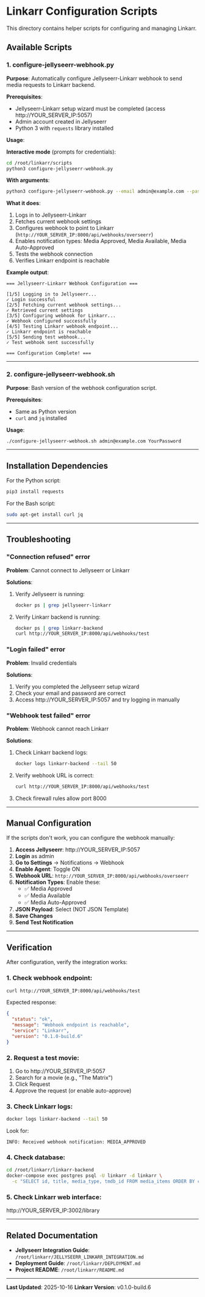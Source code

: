 # Linkarr Configuration Scripts

This directory contains helper scripts for configuring and managing Linkarr.

## Available Scripts

### 1. configure-jellyseerr-webhook.py

**Purpose**: Automatically configure Jellyseerr-Linkarr webhook to send media requests to Linkarr backend.

**Prerequisites**:
- Jellyseerr-Linkarr setup wizard must be completed (access http://YOUR_SERVER_IP:5057)
- Admin account created in Jellyseerr
- Python 3 with `requests` library installed

**Usage**:

**Interactive mode** (prompts for credentials):
```bash
cd /root/linkarr/scripts
python3 configure-jellyseerr-webhook.py
```

**With arguments**:
```bash
python3 configure-jellyseerr-webhook.py --email admin@example.com --password YourPassword
```

**What it does**:
1. Logs in to Jellyseerr-Linkarr
2. Fetches current webhook settings
3. Configures webhook to point to Linkarr (`http://YOUR_SERVER_IP:8000/api/webhooks/overseerr`)
4. Enables notification types: Media Approved, Media Available, Media Auto-Approved
5. Tests the webhook connection
6. Verifies Linkarr endpoint is reachable

**Example output**:
```
=== Jellyseerr-Linkarr Webhook Configuration ===

[1/5] Logging in to Jellyseerr...
✓ Login successful
[2/5] Fetching current webhook settings...
✓ Retrieved current settings
[3/5] Configuring webhook for Linkarr...
✓ Webhook configured successfully
[4/5] Testing Linkarr webhook endpoint...
✓ Linkarr endpoint is reachable
[5/5] Sending test webhook...
✓ Test webhook sent successfully

=== Configuration Complete! ===
```

---

### 2. configure-jellyseerr-webhook.sh

**Purpose**: Bash version of the webhook configuration script.

**Prerequisites**:
- Same as Python version
- `curl` and `jq` installed

**Usage**:
```bash
./configure-jellyseerr-webhook.sh admin@example.com YourPassword
```

---

## Installation Dependencies

For the Python script:
```bash
pip3 install requests
```

For the Bash script:
```bash
sudo apt-get install curl jq
```

---

## Troubleshooting

### "Connection refused" error

**Problem**: Cannot connect to Jellyseerr or Linkarr

**Solutions**:
1. Verify Jellyseerr is running:
   ```bash
   docker ps | grep jellyseerr-linkarr
   ```

2. Verify Linkarr backend is running:
   ```bash
   docker ps | grep linkarr-backend
   curl http://YOUR_SERVER_IP:8000/api/webhooks/test
   ```

### "Login failed" error

**Problem**: Invalid credentials

**Solutions**:
1. Verify you completed the Jellyseerr setup wizard
2. Check your email and password are correct
3. Access http://YOUR_SERVER_IP:5057 and try logging in manually

### "Webhook test failed" error

**Problem**: Webhook cannot reach Linkarr

**Solutions**:
1. Check Linkarr backend logs:
   ```bash
   docker logs linkarr-backend --tail 50
   ```

2. Verify webhook URL is correct:
   ```bash
   curl http://YOUR_SERVER_IP:8000/api/webhooks/test
   ```

3. Check firewall rules allow port 8000

---

## Manual Configuration

If the scripts don't work, you can configure the webhook manually:

1. **Access Jellyseerr**: http://YOUR_SERVER_IP:5057
2. **Login** as admin
3. **Go to Settings** → Notifications → Webhook
4. **Enable Agent**: Toggle ON
5. **Webhook URL**: `http://YOUR_SERVER_IP:8000/api/webhooks/overseerr`
6. **Notification Types**: Enable these:
   - ✅ Media Approved
   - ✅ Media Available
   - ✅ Media Auto-Approved
7. **JSON Payload**: Select (NOT JSON Template)
8. **Save Changes**
9. **Send Test Notification**

---

## Verification

After configuration, verify the integration works:

### 1. Check webhook endpoint:
```bash
curl http://YOUR_SERVER_IP:8000/api/webhooks/test
```

Expected response:
```json
{
  "status": "ok",
  "message": "Webhook endpoint is reachable",
  "service": "Linkarr",
  "version": "0.1.0-build.6"
}
```

### 2. Request a test movie:
1. Go to http://YOUR_SERVER_IP:5057
2. Search for a movie (e.g., "The Matrix")
3. Click Request
4. Approve the request (or enable auto-approve)

### 3. Check Linkarr logs:
```bash
docker logs linkarr-backend --tail 50
```

Look for:
```
INFO: Received webhook notification: MEDIA_APPROVED
```

### 4. Check database:
```bash
cd /root/linkarr/linkarr-backend
docker-compose exec postgres psql -U linkarr -d linkarr \
  -c "SELECT id, title, media_type, tmdb_id FROM media_items ORDER BY created_at DESC LIMIT 5;"
```

### 5. Check Linkarr web interface:
http://YOUR_SERVER_IP:3002/library

---

## Related Documentation

- **Jellyseerr Integration Guide**: `/root/linkarr/JELLYSEERR_LINKARR_INTEGRATION.md`
- **Deployment Guide**: `/root/linkarr/DEPLOYMENT.md`
- **Project README**: `/root/linkarr/README.md`

---

**Last Updated**: 2025-10-16
**Linkarr Version**: v0.1.0-build.6
